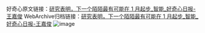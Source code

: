 好奇心原文链接：[研究表明，下一个陌陌最有可能在 1 月起步_智能_好奇心日报-王嘉俊](https://www.qdaily.com/articles/4941.html)
WebArchive归档链接：[研究表明，下一个陌陌最有可能在 1 月起步_智能_好奇心日报-王嘉俊](http://web.archive.org/web/20190623163437/https://www.qdaily.com/articles/4941.html)
![image](http://ww3.sinaimg.cn/large/007d5XDply1g3wci1lt29j30u03wv1kx)
